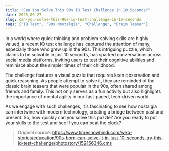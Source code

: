 ```yaml
---
title: "Can You Solve This 90s IQ Test Challenge in 10 Seconds?"
date: 2025-06-27
slug: can-you-solve-this-90s-iq-test-challenge-in-10-seconds
tags: ["IQ Test", "90s Nostalgia", "Challenge", "Brain Teaser"]
---
```


In a world where quick thinking and problem-solving skills are highly valued, a recent IQ test challenge has captured the attention of many, especially those who grew up in the 90s. This intriguing puzzle, which claims to be solvable in just 10 seconds, has sparked conversations across social media platforms, inviting users to test their cognitive abilities and reminisce about the simpler times of their childhood.

The challenge features a visual puzzle that requires keen observation and quick reasoning. As people attempt to solve it, they are reminded of the classic brain teasers that were popular in the 90s, often shared among friends and family. This not only serves as a fun activity but also highlights the importance of mental agility in our fast-paced, tech-driven world.

As we engage with such challenges, it’s fascinating to see how nostalgia can intertwine with modern technology, creating a bridge between past and present. So, how quickly can you solve this puzzle? Are you ready to put your skills to the test and see if you can beat the clock?

> Original source: https://www.timesnowhindi.com/web-stories/education/90s-born-can-solve-it-in-just-10-seconds-try-this-iq-test-challenge/photostory/152156346.cms